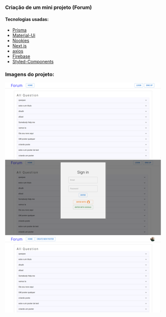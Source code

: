### Criação de um mini projeto (Forum)

#### Tecnologias usadas:

<ul>
  <li><a href='https://www.prisma.io/'>Prisma</a></li>
  <li><a href='https://mui.com/pt/'>Material-Ui</a></li>
  <li><a href='https://www.npmjs.com/package/nookies'>Nookies</a></li>
  <li><a href='https://nextjs.org/'>Next.js</a></li>
  <li><a href='https://www.npmjs.com/package/axios'>axios</a></li>
  <li><a href='https://firebase.google.com/?hl=pt'>Firebase</a></li>
  <li><a href='https://styled-components.com/'>Styled-Components</a></li>
</ul>

### Imagens do projeto:

<img src='./public/foto1.png'>
<img src='./public/foto2.png'>
<img src='./public/foto3.png'>
